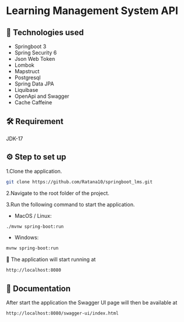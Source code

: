 
# Learning Management System API

## 🧩 Technologies used

- Springboot 3
- Spring Security 6
- Json Web Token
- Lombok
- Mapstruct
- Postgresql
- Spring Data JPA
- Liquibase
- OpenApi and Swagger
- Cache Caffeine

## 🛠 Requirement
JDK-17


## ⚙ Step to set up

1️.Clone the application.

```bash
git clone https://github.com/Ratana10/springboot_lms.git
```

2.Navigate to the root folder of the project.

3.Run the following command to start the application.

- MacOS / Linux:
```bash
./mvnw spring-boot:run
```

- Windows:
```bash
mvnw spring-boot:run
```

🚀 The application will start running at
```bash
http://localhost:8080
```
## 📄 Documentation

After start the application the Swagger UI page will then be available at 

```bash
http://localhost:8080/swagger-ui/index.html
```


